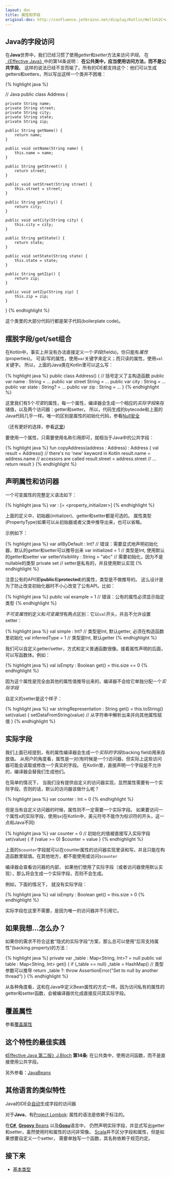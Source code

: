 ```yaml
---
layout: doc
title: 属性和字段
original-doc: http://confluence.jetbrains.net/display/Kotlin/Hello%2C+world%21
---
```


## Java的字段访问

在**Java**世界中，我们已经习惯了使用*getter*和*setter*方法来访问*字段*。
在[《Effective Java》](http://java.sun.com/docs/books/effective/)中的第14条说明：
**在公共类中，应当使用访问方法，而不是公共字段**。
这样的说法已经不言而喻了。所有的IDE都支持这个：他们可以生成getters和setters，所以写出这样一个类并不困难：

{% highlight java %}

// Java
public class Address {
 
    private String name;
    private String street;
    private String city;
    private String state;
    private String zip;
 
    public String getName() {
        return name;
    }
 
    public void setName(String name) {
        this.name = name;
    }
 
    public String getStreet() {
        return street;
    }
 
    public void setStreet(String street) {
        this.street = street;
    }
 
    public String getCity() {
        return city;
    }
 
    public void setCity(String city) {
        this.city = city;
    }
 
    public String getState() {
        return state;
    }
 
    public void setState(String state) {
        this.state = state;
    }
 
    public String getZip() {
        return zip;
    }
 
    public void setZip(String zip) {
        this.zip = zip;
    }
}
{% endhighlight %}


这个类里的大部分代码行都是架子代码(boilerplate code)。


## 摆脱字段/get/set组合

在Kotlin中，事实上并没有办法直接定义一个*字段*(fields)。你只能有*属性*(properties)。
可读/写的属性，使用`var`关键字来定义；而只读的属性，使用`val`关键字。
所以，上面的Java类在Kotlin里可以这么写：

{% highlight java %}
public class Address() { // 括号定义了主构造函数
  public var name : String = ... 
  public var street String = ... 
  public var city : String = ... 
  public var state : String? = ... 
  public var zip : String = ... 
}
{% endhighlight %}

这里我们有5个*可变*的属性，每一个属性，编译器会生成一个相应的*实际字段*来存储值，以及两个访问器：getter和setter。
所以，代码生成的bytecode和上面的Java代码几乎一样。唯一的区别是属性的初始化代码，参看[Null安全](posts/null-safety)

（还有更好的选择，参看[这里](posts/classes-and-inheritance#bean-class))

要使用一个属性，只需要使用名称引用即可，就相当于Java中的公共字段：

{% highlight java %}
fun copyAddress(address : Address) : Address { 
  val result = Address() // there's no 'new' keyword in Kotlin 
  result.name = address.name // accessors are called 
  result.street = address.street 
  // ... 
  return result 
}
{% endhighlight %}


## 声明属性和访问器

一个可变属性的完整定义语法如下：

{% highlight java %}
var <propertyName> : <PropertyType> [= <property_initializer>] 
  <getter> 
  <setter>
{% endhighlight %} <!--[]()-->

上面的定义中，初始器(initializer)、getter和setter都是可选的。
属性类型(PropertyType)如果可以从初始器或者父类中推导出来，也可以省略。

示例如下：

{% highlight java %}
var allByDefault : Int? // 错误：需要显式地声明初始化器，默认的getter和setter可以推导出来
var initialized = 1 // 类型是Int, 使用默认的getter和setter
var setterVisiblility : String = "abc" // 需要初始化，因为不是nullable的类型
  private set // setter是私有的，并且使用默认实现
{% endhighlight %}

注意公有的API(即**public**和**protected**)的属性，类型是不做推导的。
这么设计是为了防止改变初始化器时不小心改变了公有API。比如：

{% highlight java %}
public val example = 1 // 错误：公有的属性必须显示指定类型
{% endhighlight %}

*不可变属性*的定义和*可变属性*有两点区别：它以`val`开头，并且不允许设置setter：

{% highlight java %}
val simple : Int? // 类型是Int, 默认getter, 必须在构造函数里初始化
val inferredType = 1 // 类型是Int, 默认getter
{% endhighlight %}

我们可以自定义getter/setter，方式和定义普通函数很像。接着属性声明的后面，可以写函数体。例如：

{% highlight java %}
val isEmpty : Boolean
  get() = this.size == 0
{% endhighlight %}

因为这个属性是完全由其他的属性值推导出来的，编译器不会给它单独分配一个*实际字段*

自定义的setter是这个样子：

{% highlight java %}
var stringRepresentation : String
  get() = this.toString()
  set(value) {
    setDataFromString(value) // 从字符串中解析出来并向其他属性赋值
  }
{% endhighlight %}


## 实际字段

我们上面已经提到，有的属性编译器会生成一个*实际的字段*(backing field)用来存放值。
从用户的角度看，属性是一对(有时候是一个)访问器，但实际上这些访问器可能会读取或修改一个真实的字段。
在Kotlin里，直接声明一个字段是不允许的，编译器会替我们生成他们。

在简单的情况下， 当我们没有提供自定义的访问器实现，显然属性需要有一个实际字段。否则的话，默认的访问器该做什么呢？ 

{% highlight java %}
var counter : Int = 0
{% endhighlight %}

但是当有自定义访问器的时候，属性则不一定需要一个实际字段。
如果要访问一个属性x的实际字段，使用`$x`(在Kotlin中，美元符号不能作为标识符的开头，这一点和Java不同)

{% highlight java %}
var counter = 0 // 初始化的值被直接写入实际字段
  set(value) {
    if (value >= 0)
      $counter = value
  }
{% endhighlight %}

上面的`$counter`字段就可以在counter属性的访问器实现里读和写。并且只能在构造函数里赋值。在其他地方，都不能使用或访问`$counter`

编译器会查看访问器的内部， 如果他们使用了实际字段（或者访问器使用默认实现），那么将会生成一个实际字段，否则不会生成。

例如，下面的情况下， 就没有实际字段：

{% highlight java %}
val isEmpty : Boolean
  get() = this.size > 0
{% endhighlight %}

实际字段在这里不需要，是因为唯一的访问器并不引用它。


## 如果我想...怎么办？

如果你的需求不符合这套“隐式的实际字段“方案，那么总可以使用“后背支持属性”(backing property)的方法：

{% highlight java %}
private var _table : Map<String, Int>? = null 
public val table : Map<String, Int> 
  get() { 
    if (_table == null) 
      _table = HashMap() // 类型参数可以推导
    return _table ?: throw AssertionError("Set to null by another thread") 
  }
{% endhighlight %}

从各种角度看，这和在Java中定义Bean属性的方式一样。因为访问私有的属性的getter和setter函数，会被编译器优化成直接反问其实际字段。

## 覆盖属性

参看[覆盖属性](posts/classes-and-inheritance#overridable-properties)

## 这个特性的最佳实践
[《Effective Java 第二版》J.Bloch](http://java.sun.com/docs/books/effective/)
**第14条**: 在公共类中，使用访问函数，而不是直接使用公共字段。

另外参看：[JavaBeans](http://www.oracle.com/technetwork/java/javase/tech/index-jsp-138795.html)

## 其他语言的类似特性

Java的IDE会[自动](http://www.jetbrains.com/idea/features/code_generation.html#link1)生成字段的访问器

对于**Java**，有[Project Lombok](http://projectlombok.org/): 属性的语法是依赖于标注的。

在[**C#**](http://msdn.microsoft.com/en-us/library/x9fsa0sw.aspx), [**Groovy** Beans](http://groovy.codehaus.org/Groovy+Beans) 
以及[**Gosu**](http://gosu-lang.org/doc/wwhelp/wwhimpl/api.htm?&context=gosu&src=classes&topic=Properties)语言中，
仍然声明实际字段，并显式写出getter和setter，虽然使用时和属性的访问非常像。
[Scala](http://www.scala-lang.org/node/29)并不区分字段和属性，但是如果想要自定义一个setter，
需要单独写一个函数，其名称依赖于规范约定。

## 接下来

* [基本类型](posts/basic-types)




